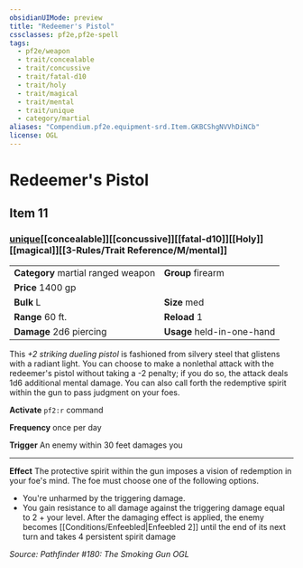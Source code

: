 ```yaml
---
obsidianUIMode: preview
title: "Redeemer's Pistol"
cssclasses: pf2e,pf2e-spell
tags:
  - pf2e/weapon
  - trait/concealable
  - trait/concussive
  - trait/fatal-d10
  - trait/holy
  - trait/magical
  - trait/mental
  - trait/unique
  - category/martial
aliases: "Compendium.pf2e.equipment-srd.Item.GKBCShgNVVhDiNCb"
license: OGL
---
```

# Redeemer's Pistol
## Item 11
### [unique](unique.md "Unique Rarity Trait")[[concealable]][[concussive]][[fatal-d10]][[Holy]][[magical]][[3-Rules/Trait Reference/M/mental]]

|  |  |
| -- | -- |
| **Category** martial ranged weapon | **Group** firearm |
| **Price** 1400 gp |  |
| **Bulk** L | **Size** med |
|**Range** 60 ft.| **Reload** 1|
| **Damage** 2d6 piercing  | **Usage** held-in-one-hand |



This _+2 striking dueling pistol_ is fashioned from silvery steel that glistens with a radiant light. You can choose to make a nonlethal attack with the redeemer's pistol without taking a -2 penalty; if you do so, the attack deals 1d6 additional mental damage. You can also call forth the redemptive spirit within the gun to pass judgment on your foes.

**Activate** `pf2:r` command

**Frequency** once per day

**Trigger** An enemy within 30 feet damages you

* * *

**Effect** The protective spirit within the gun imposes a vision of redemption in your foe's mind. The foe must choose one of the following options.

*   You're unharmed by the triggering damage.
*   You gain resistance to all damage against the triggering damage equal to 2 + your level. After the damaging effect is applied, the enemy becomes [[Conditions/Enfeebled|Enfeebled 2]] until the end of its next turn and takes 4 persistent spirit damage

*Source: Pathfinder #180: The Smoking Gun*
*OGL*